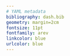 ```yaml
---
# YAML metadata
bibliography: dash.bib
geometry: margin=2cm
fontsize: 11pt
fontfamily: arev
linkcolor: blue
urlcolor: blue
---
```

<!---
Justification of resources (maximum of two sides of A4)

Cross council guidance on writing a good justification of resources (JoR) document is available on the Je-S Handbook.

For the DaSH scheme, the majority of costings should be entered be under
‘Exceptions’ for each heading. See Resource Summary for further details.

The role of the JoR is to aid reviewers when assessing proposals so that they
can make an informed judgment on whether the resources requested are
appropriate for the research posed. The JoR is a mandatory attachment to the
proposal and should be no more than two sides of A4. It should take into
account the nature and complexity of the proposal. It should not simply be
a list of the resources required (already defined in the Je-S form). All items
requested in the Je-S form must be justified in the JoR. The JoR is a free text
document. We recommend that you match the costs to the proposal headings below
(where appropriate) so that you do not miss any costings from the Je-S form or
any justifications for the items requested. All items listed under Exceptions
must be fully justified as to how they will directly contribute to development
and delivery of training.
-->

